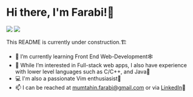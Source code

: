 # Hi there, I'm Farabi!👋

<div style="display: grid grid-template-columns:50% 50% gap: 20px">
 <img style="" src="https://github-readme-stats-mfarabi1.vercel.app/api?username=Mfarabi619&count_private=true&show_icons=true&bg_color=10,e9d40d,e0ac72,ed6c6c,fa2dfd&title_color=00000&)](https://github.com/Mfarabi619/github-readme-stats?" />
 <img style="" src="https://github-readme-stats-mfarabi1.vercel.app/api/top-langs/?username=Mfarabi619&layout=compact&show_icons=true&langs_count=20&theme=great-gatsby"/>
</div>
 

This README is currently under construction.🏗️


- 🌱 I’m currently learning Front End Web-Development🕸️
- 👀 While I’m interested in Full-stack web apps, I also have experience with lower level languages such as C/C++, and Java🍵
- 💻 I'm also a passionate Vim enthusiasist🥳
- 📫 I can be reached at mumtahin.farabi@gmail.com or via [LinkedIn](https://www.linkedin.com/in/mfarabi/)💼

<!---
MFarabi619/MFarabi619 is a ✨ special ✨ repository because its `README.md` (this file) appears on your GitHub profile.
You can click the Preview link to take a look at your changes.
--->
